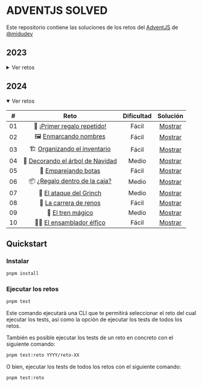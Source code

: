 # ADVENTJS SOLVED

Este repositorio contiene las soluciones de los retos del [AdventJS](https://adventjs.dev) de [@midudev](https://twitter.com/midudev)

## 2023

<details>

<summary>Ver retos</summary>

|  #  |                             Reto                             | Dificultad |              Solución               |
| :-: | :----------------------------------------------------------: | :--------: | :---------------------------------: |
| 01  |    🎁 [¡Primer regalo repetido!](2023/reto-01/README.md)     |   Fácil    | [Mostrar](2023/reto-01/solution.ts) |
| 02  |  🏭️ [Ponemos en marcha la fábrica](2023/reto-02/README.md)  |   Fácil    | [Mostrar](2023/reto-02/solution.ts) |
| 03  |        😏 [El elfo travieso](2023/reto-03/README.md)         |   Fácil    | [Mostrar](2023/reto-03/solution.ts) |
| 04  | 😵‍💫 [Dale la vuelta a los paréntesis](2023/reto-04/README.md) |   Medio    | [Mostrar](2023/reto-04/solution.ts) |
| 05  |     🛷 [El CyberTruck de Santa](2023/reto-05/README.md)      |   Medio    | [Mostrar](2023/reto-05/solution.ts) |
| 06  |       🦌 [Los renos a prueba](2023/reto-06/README.md)        |   Fácil    | [Mostrar](2023/reto-06/solution.ts) |
| 07  |        📦️ [Las cajas en 3D](2023/reto-07/README.md)         |   Fácil    | [Mostrar](2023/reto-07/solution.ts) |
| 08  |      🏬 [Ordenando el almacén](2023/reto-08/README.md)       |   Medio    | [Mostrar](2023/reto-08/solution.ts) |
| 09  |        🚦 [Alterna las luces](2023/reto-09/README.md)        |   Fácil    | [Mostrar](2023/reto-09/solution.ts) |
| 10  | 🎄 [Crea tu propio árbol de navidad](2023/reto-10/README.md) |   Fácil    | [Mostrar](2023/reto-10/solution.ts) |
| 11  |      📖 [Los elfos estudiosos](2023/reto-11/README.md)       |   Medio    | [Mostrar](2023/reto-11/solution.ts) |
| 12  |      📷 [¿Es una copia válida?](2023/reto-12/README.md)      |   Medio    | [Mostrar](2023/reto-12/solution.ts) |
| 13  |      ⌚️ [Calculando el tiempo](2023/reto-13/README.md)       |   Fácil    | [Mostrar](2023/reto-13/solution.ts) |
| 14  |         🚨 [Evita la alarma](2023/reto-14/README.md)         |   Medio    | [Mostrar](2023/reto-14/solution.ts) |
| 15  |         ↔️ [Robot autónomo](2023/reto-15/README.md)          |   Medio    | [Mostrar](2023/reto-15/solution.ts) |

</details>

## 2024

<details open>

<summary>Ver retos</summary>

|  #  |                            Reto                            | Dificultad |              Solución               |
| :-: | :--------------------------------------------------------: | :--------: | :---------------------------------: |
| 01  |   🎁 [¡Primer regalo repetido!](2024/reto-01/README.md)    |   Fácil    | [Mostrar](2024/reto-01/solution.ts) |
| 02  |      🖼️ [Enmarcando nombres](2024/reto-02/README.md)       |   Fácil    | [Mostrar](2024/reto-02/solution.ts) |
| 03  |   🏗️ [Organizando el inventario](2024/reto-03/README.md)   |   Fácil    | [Mostrar](2024/reto-03/solution.ts) |
| 04  | 🎄 [Decorando el árbol de Navidad](2024/reto-04/README.md) |   Medio    | [Mostrar](2024/reto-04/solution.ts) |
| 05  |       👞 [Emparejando botas](2024/reto-05/README.md)       |   Fácil    | [Mostrar](2024/reto-05/solution.ts) |
| 06  |  📦️ [¿Regalo dentro de la caja?](2024/reto-06/README.md)  |   Medio    | [Mostrar](2024/reto-06/solution.ts) |
| 07  |     👹 [El ataque del Grinch](2024/reto-07/README.md)      |   Medio    | [Mostrar](2024/reto-07/solution.ts) |
| 08  |      🦌 [La carrera de renos](2024/reto-08/README.md)      |   Fácil    | [Mostrar](2024/reto-08/solution.ts) |
| 09  |        🚂 [El tren mágico](2024/reto-09/README.md)         |   Medio    | [Mostrar](2024/reto-09/solution.ts) |
| 10  |     🧑‍💻 [El ensamblador élfico](2024/reto-10/README.md)     |   Fácil    | [Mostrar](2024/reto-10/solution.ts) |

</details>

## Quickstart

### Instalar

```bash
pnpm install
```

### Ejecutar los retos

```bash
pnpm test
```

Este comando ejecutará una CLI que te permitirá seleccionar el reto del cual ejecutar los tests, así como la opción de ejecutar los tests de todos los retos.

También es posible ejecutar los tests de un reto en concreto con el siguiente comando:

```bash
pnpm test:reto YYYY/reto-XX
```

O bien, ejecutar los tests de todos los retos con el siguiente comando:

```bash
pnpm test:reto
```
